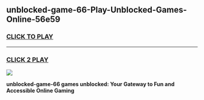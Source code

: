 
## unblocked-game-66-Play-Unblocked-Games-Online-56e59
<h3>
<a href="https://premium76.site?title=unblocked-game-66&ref=25A">CLICK TO PLAY</a></h3>
<hr>

<h3>
<a href="https://premium76.site?title=unblocked-game-66&ref=25A">CLICK 2 PLAY</a>
  
</h3>

<a href="https://premium76.site?title=unblocked-game-66&ref=25A"><img src="https://clearcache.store/games.png"></a>


**unblocked-game-66 games unblocked: Your Gateway to Fun and Accessible Online Gaming**
